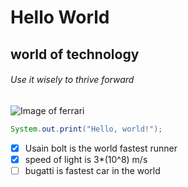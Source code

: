 # Hello World

## world of technology

###### Use it wisely to thrive forward

![Image of ferrari]([https://octodex.github.com/images/yaktocat.png](https://www.google.com/url?sa=i&url=https%3A%2F%2Fwww.cnbc.com%2F2019%2F05%2F30%2Fferrari-goes-electric-with-its-most-powerful-street-legal-car-ever.html&psig=AOvVaw1kEZ-XqRlwIOfL1TaaagA9&ust=1702022537150000&source=images&cd=vfe&opi=89978449&ved=0CBIQjRxqFwoTCLif7pnu_IIDFQAAAAAdAAAAABAD)https://www.google.com/url?sa=i&url=https%3A%2F%2Fwww.cnbc.com%2F2019%2F05%2F30%2Fferrari-goes-electric-with-its-most-powerful-street-legal-car-ever.html&psig=AOvVaw1kEZ-XqRlwIOfL1TaaagA9&ust=1702022537150000&source=images&cd=vfe&opi=89978449&ved=0CBIQjRxqFwoTCLif7pnu_IIDFQAAAAAdAAAAABAD)

``` java
System.out.print("Hello, world!");
```
- [x] Usain bolt is the world fastest runner
- [x] speed of light is 3*(10^8) m/s
- [ ] bugatti is fastest car in the world
